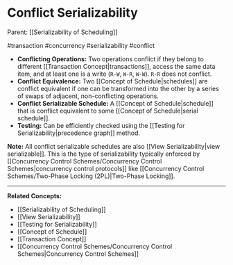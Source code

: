 # Conflict Serializability

Parent: [[Serializability of Scheduling]]

#transaction #concurrency #serializability #conflict

*   **Conflicting Operations:** Two operations conflict if they belong to different [[Transaction Concept|transactions]], access the same data item, and at least one is a write (`R-W`, `W-R`, `W-W`). `R-R` does not conflict.
*   **Conflict Equivalence:** Two [[Concept of Schedule|schedules]] are conflict equivalent if one can be transformed into the other by a series of swaps of adjacent, non-conflicting operations.
*   **Conflict Serializable Schedule:** A [[Concept of Schedule|schedule]] that is conflict equivalent to some [[Concept of Schedule|serial schedule]].
*   **Testing:** Can be efficiently checked using the [[Testing for Serializability|precedence graph]] method.

**Note:** All conflict serializable schedules are also [[View Serializability|view serializable]]. This is the type of serializability typically enforced by [[Concurrency Control Schemes/Concurrency Control Schemes|concurrency control protocols]] like [[Concurrency Control Schemes/Two-Phase Locking (2PL)|Two-Phase Locking]].

---
**Related Concepts:**
*   [[Serializability of Scheduling]]
*   [[View Serializability]]
*   [[Testing for Serializability]]
*   [[Concept of Schedule]]
*   [[Transaction Concept]]
*   [[Concurrency Control Schemes/Concurrency Control Schemes|Concurrency Control Schemes]] 